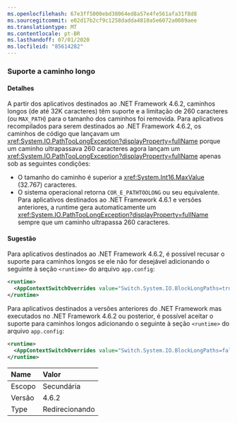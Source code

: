 ```yaml
---
ms.openlocfilehash: 67e3ff5000ebd38064ed8a57e4fe561afa31f8d8
ms.sourcegitcommit: e02d17b2cf9c1258dadda4810a5e6072a0089aee
ms.translationtype: MT
ms.contentlocale: pt-BR
ms.lasthandoff: 07/01/2020
ms.locfileid: "85614282"
---
```

### <a name="long-path-support"></a>Suporte a caminho longo

#### <a name="details"></a>Detalhes

A partir dos aplicativos destinados ao .NET Framework 4.6.2, caminhos longos (de até 32K caracteres) têm suporte e a limitação de 260 caracteres (ou `MAX_PATH`) para o tamanho dos caminhos foi removida. Para aplicativos recompilados para serem destinados ao .NET Framework 4.6.2, os caminhos de código que lançavam um <xref:System.IO.PathTooLongException?displayProperty=fullName> porque um caminho ultrapassava 260 caracteres agora lançam um <xref:System.IO.PathTooLongException?displayProperty=fullName> apenas sob as seguintes condições:

- O tamanho do caminho é superior a <xref:System.Int16.MaxValue> (32.767) caracteres.
- O sistema operacional retorna `COR_E_PATHTOOLONG` ou seu equivalente.
Para aplicativos destinados ao .NET Framework 4.6.1 e versões anteriores, a runtime gera automaticamente um <xref:System.IO.PathTooLongException?displayProperty=fullName> sempre que um caminho ultrapassa 260 caracteres.

#### <a name="suggestion"></a>Sugestão

Para aplicativos destinados ao .NET Framework 4.6.2, é possível recusar o suporte para caminhos longos se ele não for desejável adicionando o seguinte à seção `<runtime>` do arquivo `app.config`:

```xml
<runtime>
  <AppContextSwitchOverrides value="Switch.System.IO.BlockLongPaths=true" />
</runtime>
```

Para aplicativos destinados a versões anteriores do .NET Framework mas executados no .NET Framework 4.6.2 ou posterior, é possível aceitar o suporte para caminhos longos adicionando o seguinte à seção `<runtime>` do arquivo `app.config`:

```xml
<runtime>
  <AppContextSwitchOverrides value="Switch.System.IO.BlockLongPaths=false" />
</runtime>
```

| Name    | Valor       |
|:--------|:------------|
| Escopo   | Secundária       |
| Versão | 4.6.2       |
| Type    | Redirecionando |
